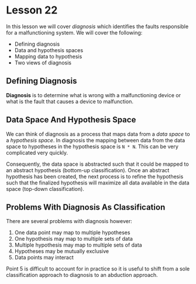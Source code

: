 # Lesson 22

In this lesson we will cover _diagnosis_ which identifies the faults responsible for a malfunctioning system. We will cover the following:

- Defining diagnosis
- Data and hypothesis spaces
- Mapping data to hypothesis
- Two views of diagnosis

## Defining Diagnosis

**Diagnosis** is to determine what is wrong with a malfunctioning device or what is the fault that causes a device to malfunction.

## Data Space And Hypothesis Space

We can think of diagnosis as a process that maps data from a _data space_ to a _hypothesis space_. In diagnosis the mapping between data from the data space to hypotheses in the hypothesis space is `N * N`. This can be very complicated very quickly.

Consequently, the data space is abstracted such that it could be mapped to an abstract hypothesis (bottom-up classification). Once an abstract hypothesis has been created, the next process is to refine the hypothesis such that the finalized hypothesis will maximize all data available in the data space (top-down classification).

## Problems With Diagnosis As Classification

There are several problems with diagnosis however:

1. One data point may map to multiple hypotheses
2. One hypothesis may map to multiple sets of data
3. Multiple hypothesis may map to multiple sets of data
4. Hypotheses may be mutually exclusive
5. Data points may interact

Point 5 is difficult to account for in practice so it is useful to shift from a sole classification approach to diagnosis to an abduction approach.
